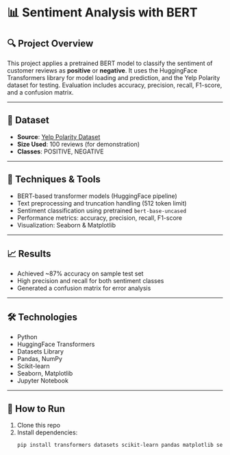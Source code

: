 # 📊 Sentiment Analysis with BERT

## 🔍 Project Overview
This project applies a pretrained BERT model to classify the sentiment of customer reviews as **positive** or **negative**. It uses the HuggingFace Transformers library for model loading and prediction, and the Yelp Polarity dataset for testing. Evaluation includes accuracy, precision, recall, F1-score, and a confusion matrix.

---

## 📁 Dataset
- **Source**: [Yelp Polarity Dataset](https://huggingface.co/datasets/yelp_polarity)
- **Size Used**: 100 reviews (for demonstration)
- **Classes**: POSITIVE, NEGATIVE

---

## 🧠 Techniques & Tools
- BERT-based transformer models (HuggingFace pipeline)
- Text preprocessing and truncation handling (512 token limit)
- Sentiment classification using pretrained `bert-base-uncased`
- Performance metrics: accuracy, precision, recall, F1-score
- Visualization: Seaborn & Matplotlib

---

## 📈 Results
- Achieved ~87% accuracy on sample test set
- High precision and recall for both sentiment classes
- Generated a confusion matrix for error analysis

---

## 🛠️ Technologies
- Python
- HuggingFace Transformers
- Datasets Library
- Pandas, NumPy
- Scikit-learn
- Seaborn, Matplotlib
- Jupyter Notebook

---

## 🚀 How to Run
1. Clone this repo  
2. Install dependencies:  
   ```bash
   pip install transformers datasets scikit-learn pandas matplotlib seaborn
